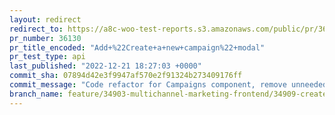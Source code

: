 ```yaml
---
layout: redirect
redirect_to: https://a8c-woo-test-reports.s3.amazonaws.com/public/pr/36130/api/index.html
pr_number: 36130
pr_title_encoded: "Add+%22Create+a+new+campaign%22+modal"
pr_test_type: api
last_published: "2022-12-21 18:27:03 +0000"
commit_sha: 07894d42e3f9947af570e2f91324b273409176ff
commit_message: "Code refactor for Campaigns component, remove unneeded CampaignsCardH…"
branch_name: feature/34903-multichannel-marketing-frontend/34909-create-campaign-modal
---
```

